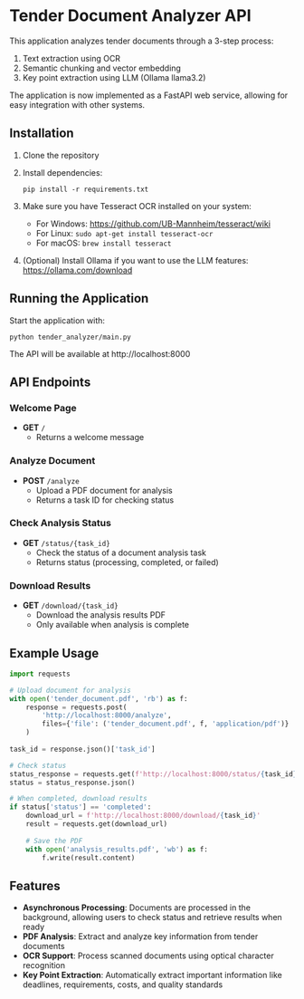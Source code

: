 # Tender Document Analyzer API

This application analyzes tender documents through a 3-step process:
1. Text extraction using OCR
2. Semantic chunking and vector embedding
3. Key point extraction using LLM (Ollama llama3.2)

The application is now implemented as a FastAPI web service, allowing for easy integration with other systems.

## Installation

1. Clone the repository
2. Install dependencies:
   ```
   pip install -r requirements.txt
   ```
3. Make sure you have Tesseract OCR installed on your system:
   - For Windows: https://github.com/UB-Mannheim/tesseract/wiki
   - For Linux: `sudo apt-get install tesseract-ocr`
   - For macOS: `brew install tesseract`

4. (Optional) Install Ollama if you want to use the LLM features:
   https://ollama.com/download

## Running the Application

Start the application with:

```
python tender_analyzer/main.py
```

The API will be available at http://localhost:8000

## API Endpoints

### Welcome Page
- **GET** `/`
  - Returns a welcome message

### Analyze Document
- **POST** `/analyze`
  - Upload a PDF document for analysis
  - Returns a task ID for checking status

### Check Analysis Status
- **GET** `/status/{task_id}`
  - Check the status of a document analysis task
  - Returns status (processing, completed, or failed)

### Download Results
- **GET** `/download/{task_id}`
  - Download the analysis results PDF
  - Only available when analysis is complete

## Example Usage

```python
import requests

# Upload document for analysis
with open('tender_document.pdf', 'rb') as f:
    response = requests.post(
        'http://localhost:8000/analyze',
        files={'file': ('tender_document.pdf', f, 'application/pdf')}
    )
    
task_id = response.json()['task_id']

# Check status
status_response = requests.get(f'http://localhost:8000/status/{task_id}')
status = status_response.json()

# When completed, download results
if status['status'] == 'completed':
    download_url = f'http://localhost:8000/download/{task_id}'
    result = requests.get(download_url)
    
    # Save the PDF
    with open('analysis_results.pdf', 'wb') as f:
        f.write(result.content)
```

## Features

- **Asynchronous Processing**: Documents are processed in the background, allowing users to check status and retrieve results when ready
- **PDF Analysis**: Extract and analyze key information from tender documents
- **OCR Support**: Process scanned documents using optical character recognition
- **Key Point Extraction**: Automatically extract important information like deadlines, requirements, costs, and quality standards 